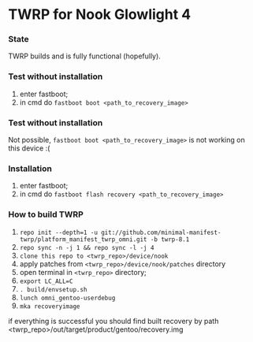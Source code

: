 # TWRP for Nook Glowlight 4
### State
TWRP builds and is fully functional (hopefully).

### Test without installation
1) enter fastboot;
2) in cmd do `fastboot boot <path_to_recovery_image>`

### Test without installation
Not possible, `fastboot boot <path_to_recovery_image>` is not working on this device :(

### Installation
1) enter fastboot;
2) in cmd do `fastboot flash recovery <path_to_recovery_image>`

### How to build TWRP
1. `repo init --depth=1 -u git://github.com/minimal-manifest-twrp/platform_manifest_twrp_omni.git -b twrp-8.1`
2. `repo sync -n -j 1 && repo sync -l -j 4`
3. `clone this repo to <twrp_repo>/device/nook`
4. apply patches from `<twrp_repo>/device/nook/patches` directory
5. open terminal in `<twrp_repo>` directory;
6. `export LC_ALL=C`
7. `. build/envsetup.sh`
8. `lunch omni_gentoo-userdebug`
9. `mka recoveryimage`

if everything is successful you should find built recovery by path <twrp_repo>/out/target/product/gentoo/recovery.img
